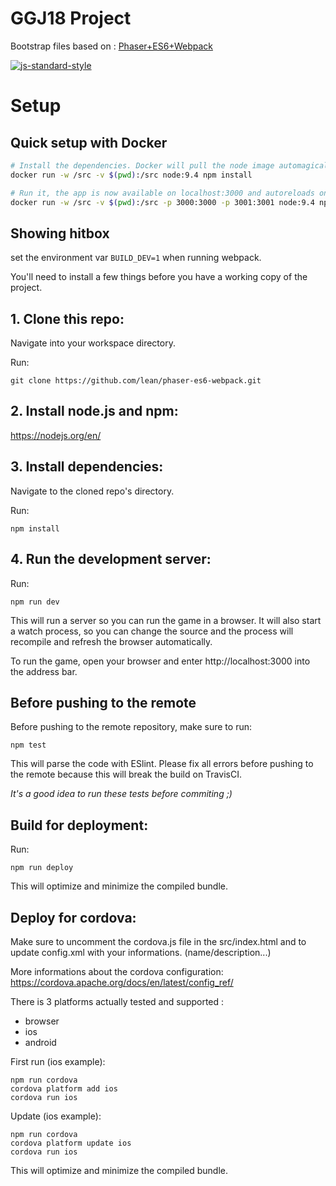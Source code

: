 # GGJ18 Project

Bootstrap files based on : [Phaser+ES6+Webpack](https://raw.githubusercontent.com/lean/phaser-es6-webpack)

[![js-standard-style](https://cdn.rawgit.com/feross/standard/master/badge.svg)](https://github.com/feross/standard)

# Setup

## Quick setup with Docker

```sh
# Install the dependencies. Docker will pull the node image automagically
docker run -w /src -v $(pwd):/src node:9.4 npm install

# Run it, the app is now available on localhost:3000 and autoreloads on changes
docker run -w /src -v $(pwd):/src -p 3000:3000 -p 3001:3001 node:9.4 npm run dev
```

## Showing hitbox

set the environment var `BUILD_DEV=1` when running webpack.



You'll need to install a few things before you have a working copy of the project.

## 1. Clone this repo:

Navigate into your workspace directory.

Run:

```git clone https://github.com/lean/phaser-es6-webpack.git```

## 2. Install node.js and npm:

https://nodejs.org/en/


## 3. Install dependencies:

Navigate to the cloned repo's directory.

Run:

```npm install```

## 4. Run the development server:

Run:

```npm run dev```

This will run a server so you can run the game in a browser. It will also start a watch process, so you can change the source and the process will recompile and refresh the browser automatically.

To run the game, open your browser and enter http://localhost:3000 into the address bar.


## Before pushing to the remote

Before pushing to the remote repository, make sure to run:

```npm test```

This will parse the code with ESlint. Please fix all errors before pushing to the remote because this will break the build on TravisCI.

*It's a good idea to run these tests before commiting ;)*

## Build for deployment:

Run:

```npm run deploy```

This will optimize and minimize the compiled bundle.

## Deploy for cordova:
Make sure to uncomment the cordova.js file in the src/index.html and to update config.xml with your informations. (name/description...)

More informations about the cordova configuration:
https://cordova.apache.org/docs/en/latest/config_ref/

There is 3 platforms actually tested and supported :
- browser
- ios
- android

First run (ios example):

```
npm run cordova
cordova platform add ios
cordova run ios
```

Update (ios example):

```
npm run cordova
cordova platform update ios
cordova run ios
```

This will optimize and minimize the compiled bundle.
